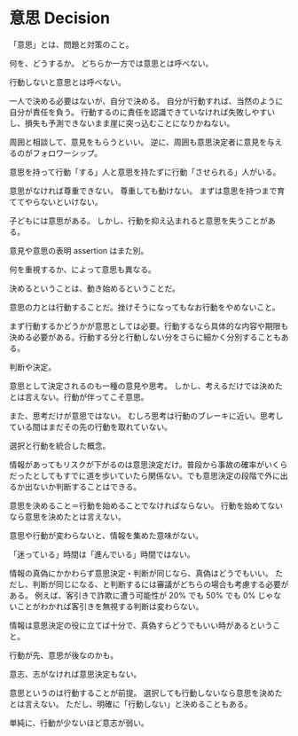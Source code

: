 # 意思 Decision

「意思」とは、問題と対策のこと。

何を、どうするか。
どちらか一方では意思とは呼べない。

行動しないと意思とは呼べない。

一人で決める必要はないが、自分で決める。
自分が行動すれば、当然のように自分が責任を負う。
行動するのに責任を認識できていなければ失敗しやすいし、損失も予測できないまま崖に突っ込むことになりかねない。

周囲と相談して、意見をもらうといい。
逆に、周囲も意思決定者に意見を与えるのがフォロワーシップ。

意思を持って行動「する」人と意思を持たずに行動「させられる」人がいる。

意思がなければ尊重できない。
尊重しても動けない。
まずは意思を持つまで育ててやらないといけない。

子どもには意思がある。
しかし、行動を抑え込まれると意思を失うことがある。

意見や意思の表明 assertion はまた別。

何を重視するか、によって意思も異なる。

決めるということは、動き始めるということだ。

意思の力とは行動することだ。挫けそうになってもなお行動をやめないこと。

まず行動するかどうかが意思としては必要。行動するなら具体的な内容や期限も決める必要がある。行動する分と行動しない分をさらに細かく分別することもある。

判断や決定。

意思として決定されるのも一種の意見や思考。
しかし、考えるだけでは決めたとは言えない。行動が伴ってこそ意思。

また、思考だけが意思ではない。
むしろ思考は行動のブレーキに近い。思考している間はまだその先の行動を取れていない。

選択と行動を統合した概念。

情報があってもリスクが下がるのは意思決定だけ。普段から事故の確率がいくらだったとしてもすでに道を歩いていたら関係ない。でも意思決定の段階で外に出るか出ないか判断することはできる。

意思を決めること＝行動を始めることでなければならない。
行動を始めてないなら意思を決めたとは言えない。

意思や行動が変わらないと、情報を集めた意味がない。

「迷っている」時間は「進んでいる」時間ではない。

情報の真偽にかかわらず意思決定・判断が同じなら、真偽はどうでもいい。
ただし、判断が同じになる、と判断するには審議がどちらの場合も考慮する必要がある。
例えば、客引きで詐欺に遭う可能性が 20% でも 50% でも 0% じゃないことがわかれば客引きを無視する判断は変わらない。

情報は意思決定の役に立てば十分で、真偽すらどうでもいい時があるということ。

行動が先、意思が後なのかも。

意志、志がなければ意思決定もない。

意思というのは行動することが前提。
選択しても行動しないなら意思を決めたとは言えない。
ただし、明確に「行動しない」と決めることもある。

単純に、行動が少ないほど意志が弱い。
